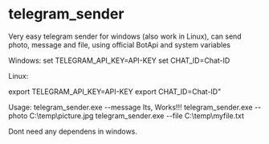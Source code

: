 # telegram_sender
Very easy telegram sender for windows (also work in Linux), can send photo, message and file, using official BotApi and system variables

Windows: 
  set TELEGRAM_API_KEY=API-KEY
  set CHAT_ID=Chat-ID

Linux: 

  export TELEGRAM_API_KEY=API-KEY
  export CHAT_ID=Chat-ID"

Usage:
  telegram_sender.exe --message Its, Works!!!
  telegram_sender.exe --photo C:\temp\picture.jpg
  telegram_sender.exe --file C:\temp\myfile.txt

Dont need any dependens in windows.

